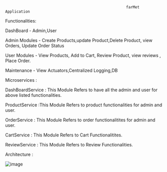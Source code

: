                                                           farMet Application

Functionalities: 

DashBoard - Admin,User

Admin Modules - Create Products,update Product,Delete Product, view Orders, Update Order Status 

User Modules - View Products, Add to Cart, Review Product, view reviews , Place Order.

Maintenance - View Actuators,Centralized Logging,DB

Microservices : 

DashBoardService : This Module Refers to have all the admin and user for above listed functionalities.

ProductService :This Module Refers to product functionalities for admin and user.

OrderService : This Module Refers to order functionalitites for admin and user.

CartService : This Module Refers to Cart Functionalitites.

ReviewService : This Module Refers to Review Functionalities.

Architecture :
 
![image](https://github.com/CapSpparrow/farMET/assets/157823084/62ea2298-3312-4904-8e1b-1442e91f8c29)

